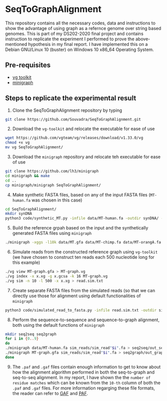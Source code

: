 # SeqToGraphAlignment
This repository contains all the necessary codes, data and instructions to show the advantage of using graph as a refernce genome over string based genomes. This is part of my DS202-2020 final project and contains instruction to replicate the experiment I performed to prove the above-mentioned hypothesis in my final report. I have implemented this on a Debian GNU/Linux 10 (buster) on Windows 10 x86_64 Operating System.

## Pre-requisites
- [vg toolkit](https://github.com/vgteam/vg)
- [minigraph](https://github.com/lh3/minigraph)

## Steps to replicate the experimental result
1. Clone the SeqToGraphAlignment repository by typing
```sh
git clone https://github.com/Souvadra/SeqToGraphAlignment.git
```

2. Download the `vg-toolkit` and relocate the executable for ease of use
```sh
wget https://github.com/vgteam/vg/releases/download/v1.33.0/vg
chmod +x vg
mv vg SeqToGraphAlignment/
```

3. Download the `minigraph` repository and relocate teh executable for ease of use
```sh
git clone https://github.com/lh3/minigraph
cd minigraph && make
cd ..
cp minigraph/minigraph SeqToGraphAlignment/
```

4. Make synthetic FASTA files, based on any of the input FASTA files (`MT-human.fa` was chosen in this case)
```sh
cd SeqToGraphAlignment/
mkdir synDNA
python3 code/synthetic_MT.py -infile data/MT-human.fa -outdir synDNA/ -num_files 10 -outfile MT-syn
```

5. Build the reference grpah based on the input and the synthetically generated FASTA files using `minigraph`
```sh
./minigraph -xggs -l10k data/MT.gfa data/MT-chimp.fa data/MT-orangA.fa data/MT-human.fa synDNA/MT-syn0.fa synDNA/MT-syn1.fa synDNA/MT-syn2.fa synDNA/MT-syn3.fa synDNA/MT-syn4.fa synDNA/MT-syn5.fa synDNA/MT-syn6.fa synDNA/MT-syn7.fa synDNA/MT-syn8.fa synDNA/MT-syn9.fa > MT-graph.gfa
```

6. Simulate reads from the constructed reference graph using `vg-toolkit` (we have chosen to construct ten reads each 500 nucleotide long for this example)
```sh
./vg view MT-graph.gfa > MT-graph.vg
./vg index -x x.xg -g x.gcsa -k 16 MT-graph.vg
./vg sim -n 10 -l 500 -x x.xg > read.sim.txt
```

7. Create separate FASTA files from the simulated reads (so that we can directly use those for alignment using default functionalities of `minigraph`
```sh
python3 code/simulated_read_to_fasta.py -infile read.sim.txt -outdir sim_reads/ -outfile sim_read
```

8. Perform the sequence-to-sequence and sequence-to-graph alignment, both using the default functions of `minigraph`
```sh
mkdir seq2seq seq2graph
for i in {0..9}
do
./minigraph data/MT-human.fa sim_reads/sim_read"$i".fa > seq2seq/out_seq"$i".paf
./minigraph MT-graph.gfa sim_reads/sim_read"$i".fa > seq2graph/out_graph"$i".gaf
done
```

9. The `.paf` and `.gaf` files contain enough information to get to know about how the alignment algorithm performed in both the seq-to-graph and seq-to-seq alignment. In my report, I have shown the the `number of residue matches` which can be known from the `10-th` column of both the `.paf` and `.gaf` files. For more information regarging these file formats, the reader can refer to [GAF](https://github.com/lh3/gfatools/blob/master/doc/rGFA.md#the-graph-alignment-format-gaf) and [PAF](https://github.com/lh3/miniasm/blob/master/PAF.md).
